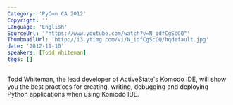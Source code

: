 ```yaml
---
Category: 'PyCon CA 2012'
Copyright: ''
Language: 'English'
SourceUrl: '"https://www.youtube.com/watch?v=N_idfCgScCQ"'
ThumbnailUrl: 'http://i3.ytimg.com/vi/N_idfCgScCQ/hqdefault.jpg'
date: '2012-11-10'
speakers: [Todd Whiteman]
tags: []
---
```

Todd Whiteman, the lead developer of ActiveState's Komodo IDE, will show you
the best practices for creating, writing, debugging and deploying Python
applications when using Komodo IDE.

